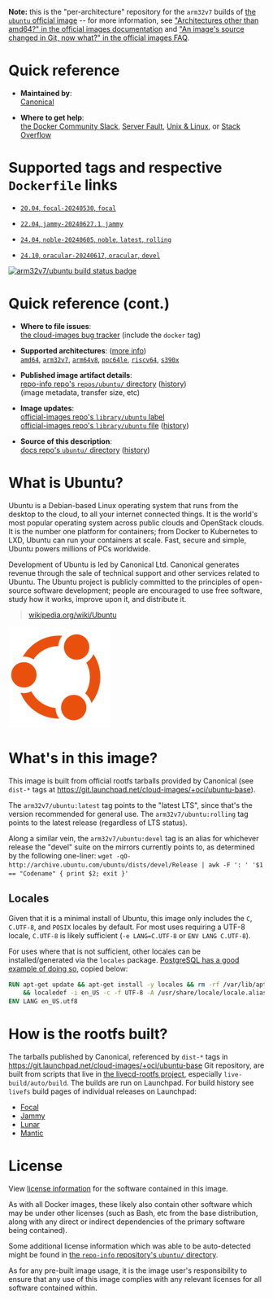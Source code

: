 <!--

********************************************************************************

WARNING:

    DO NOT EDIT "ubuntu/README.md"

    IT IS AUTO-GENERATED

    (from the other files in "ubuntu/" combined with a set of templates)

********************************************************************************

-->

**Note:** this is the "per-architecture" repository for the `arm32v7` builds of [the `ubuntu` official image](https://hub.docker.com/_/ubuntu) -- for more information, see ["Architectures other than amd64?" in the official images documentation](https://github.com/docker-library/official-images#architectures-other-than-amd64) and ["An image's source changed in Git, now what?" in the official images FAQ](https://github.com/docker-library/faq#an-images-source-changed-in-git-now-what).

# Quick reference

-	**Maintained by**:  
	[Canonical](https://launchpad.net/cloud-images)

-	**Where to get help**:  
	[the Docker Community Slack](https://dockr.ly/comm-slack), [Server Fault](https://serverfault.com/help/on-topic), [Unix & Linux](https://unix.stackexchange.com/help/on-topic), or [Stack Overflow](https://stackoverflow.com/help/on-topic)

# Supported tags and respective `Dockerfile` links

-	[`20.04`, `focal-20240530`, `focal`](https://git.launchpad.net/cloud-images/+oci/ubuntu-base/tree/oci/index.json?h=refs/tags/dist-focal-arm32v7-20240530-21baaf51&id=21baaf519ae0a1e31b05bba90e54006cfb75dac4)

-	[`22.04`, `jammy-20240627.1`, `jammy`](https://git.launchpad.net/cloud-images/+oci/ubuntu-base/tree/oci/index.json?h=refs/tags/dist-jammy-arm32v7-20240627.1-5b6a7c17&id=5b6a7c17f78799227b503f29df01fa7fe1e56c9b)

-	[`24.04`, `noble-20240605`, `noble`, `latest`, `rolling`](https://git.launchpad.net/cloud-images/+oci/ubuntu-base/tree/oci/index.json?h=refs/tags/dist-noble-arm32v7-20240605-05dad465&id=05dad46570beff8c9a4968abe58a503684b87116)

-	[`24.10`, `oracular-20240617`, `oracular`, `devel`](https://git.launchpad.net/cloud-images/+oci/ubuntu-base/tree/oci/index.json?h=refs/tags/dist-oracular-arm32v7-20240617-d1cb9fc4&id=d1cb9fc46917d0af125b08e92a014ad2986d59e8)

[![arm32v7/ubuntu build status badge](https://img.shields.io/jenkins/s/https/doi-janky.infosiftr.net/job/multiarch/job/arm32v7/job/ubuntu.svg?label=arm32v7/ubuntu%20%20build%20job)](https://doi-janky.infosiftr.net/job/multiarch/job/arm32v7/job/ubuntu/)

# Quick reference (cont.)

-	**Where to file issues**:  
	[the cloud-images bug tracker](https://bugs.launchpad.net/cloud-images) (include the `docker` tag)

-	**Supported architectures**: ([more info](https://github.com/docker-library/official-images#architectures-other-than-amd64))  
	[`amd64`](https://hub.docker.com/r/amd64/ubuntu/), [`arm32v7`](https://hub.docker.com/r/arm32v7/ubuntu/), [`arm64v8`](https://hub.docker.com/r/arm64v8/ubuntu/), [`ppc64le`](https://hub.docker.com/r/ppc64le/ubuntu/), [`riscv64`](https://hub.docker.com/r/riscv64/ubuntu/), [`s390x`](https://hub.docker.com/r/s390x/ubuntu/)

-	**Published image artifact details**:  
	[repo-info repo's `repos/ubuntu/` directory](https://github.com/docker-library/repo-info/blob/master/repos/ubuntu) ([history](https://github.com/docker-library/repo-info/commits/master/repos/ubuntu))  
	(image metadata, transfer size, etc)

-	**Image updates**:  
	[official-images repo's `library/ubuntu` label](https://github.com/docker-library/official-images/issues?q=label%3Alibrary%2Fubuntu)  
	[official-images repo's `library/ubuntu` file](https://github.com/docker-library/official-images/blob/master/library/ubuntu) ([history](https://github.com/docker-library/official-images/commits/master/library/ubuntu))

-	**Source of this description**:  
	[docs repo's `ubuntu/` directory](https://github.com/docker-library/docs/tree/master/ubuntu) ([history](https://github.com/docker-library/docs/commits/master/ubuntu))

# What is Ubuntu?

Ubuntu is a Debian-based Linux operating system that runs from the desktop to the cloud, to all your internet connected things. It is the world's most popular operating system across public clouds and OpenStack clouds. It is the number one platform for containers; from Docker to Kubernetes to LXD, Ubuntu can run your containers at scale. Fast, secure and simple, Ubuntu powers millions of PCs worldwide.

Development of Ubuntu is led by Canonical Ltd. Canonical generates revenue through the sale of technical support and other services related to Ubuntu. The Ubuntu project is publicly committed to the principles of open-source software development; people are encouraged to use free software, study how it works, improve upon it, and distribute it.

> [wikipedia.org/wiki/Ubuntu](https://en.wikipedia.org/wiki/Ubuntu)

![logo](https://raw.githubusercontent.com/docker-library/docs/2ac3caaf21dfba9734f20518971983edc617c77c/ubuntu/logo.png)

# What's in this image?

This image is built from official rootfs tarballs provided by Canonical (see `dist-*` tags at https://git.launchpad.net/cloud-images/+oci/ubuntu-base).

The `arm32v7/ubuntu:latest` tag points to the "latest LTS", since that's the version recommended for general use. The `arm32v7/ubuntu:rolling` tag points to the latest release (regardless of LTS status).

Along a similar vein, the `arm32v7/ubuntu:devel` tag is an alias for whichever release the "devel" suite on the mirrors currently points to, as determined by the following one-liner: `wget -qO- http://archive.ubuntu.com/ubuntu/dists/devel/Release | awk -F ': ' '$1 == "Codename" { print $2; exit }'`

## Locales

Given that it is a minimal install of Ubuntu, this image only includes the `C`, `C.UTF-8`, and `POSIX` locales by default. For most uses requiring a UTF-8 locale, `C.UTF-8` is likely sufficient (`-e LANG=C.UTF-8` or `ENV LANG C.UTF-8`).

For uses where that is not sufficient, other locales can be installed/generated via the `locales` package. [PostgreSQL has a good example of doing so](https://github.com/docker-library/postgres/blob/69bc540ecfffecce72d49fa7e4a46680350037f9/9.6/Dockerfile#L21-L24), copied below:

```dockerfile
RUN apt-get update && apt-get install -y locales && rm -rf /var/lib/apt/lists/* \
	&& localedef -i en_US -c -f UTF-8 -A /usr/share/locale/locale.alias en_US.UTF-8
ENV LANG en_US.utf8
```

# How is the rootfs built?

The tarballs published by Canonical, referenced by `dist-*` tags in https://git.launchpad.net/cloud-images/+oci/ubuntu-base Git repository, are built from scripts that live in [the livecd-rootfs project](https://code.launchpad.net/~ubuntu-core-dev/livecd-rootfs/+git/livecd-rootfs/+ref/ubuntu/master), especially `live-build/auto/build`. The builds are run on Launchpad. For build history see `livefs` build pages of individual releases on Launchpad:

-	[Focal](https://launchpad.net/~cloud-images-release-managers/+livefs/ubuntu/focal/ubuntu-oci)
-	[Jammy](https://launchpad.net/~cloud-images-release-managers/+livefs/ubuntu/jammy/ubuntu-oci)
-	[Lunar](https://launchpad.net/~cloud-images-release-managers/+livefs/ubuntu/lunar/ubuntu-oci)
-	[Mantic](https://launchpad.net/~cloud-images-release-managers/+livefs/ubuntu/mantic/ubuntu-oci)

# License

View [license information](https://www.ubuntu.com/about/about-ubuntu/licensing) for the software contained in this image.

As with all Docker images, these likely also contain other software which may be under other licenses (such as Bash, etc from the base distribution, along with any direct or indirect dependencies of the primary software being contained).

Some additional license information which was able to be auto-detected might be found in [the `repo-info` repository's `ubuntu/` directory](https://github.com/docker-library/repo-info/tree/master/repos/ubuntu).

As for any pre-built image usage, it is the image user's responsibility to ensure that any use of this image complies with any relevant licenses for all software contained within.
